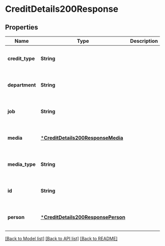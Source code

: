 # CreditDetails200Response


## Properties
Name | Type | Description | Notes
------------ | ------------- | ------------- | -------------
**credit_type** | **String** |  | [optional] [default to nothing]
**department** | **String** |  | [optional] [default to nothing]
**job** | **String** |  | [optional] [default to nothing]
**media** | [***CreditDetails200ResponseMedia**](CreditDetails200ResponseMedia.md) |  | [optional] [default to nothing]
**media_type** | **String** |  | [optional] [default to nothing]
**id** | **String** |  | [optional] [default to nothing]
**person** | [***CreditDetails200ResponsePerson**](CreditDetails200ResponsePerson.md) |  | [optional] [default to nothing]


[[Back to Model list]](../README.md#models) [[Back to API list]](../README.md#api-endpoints) [[Back to README]](../README.md)


